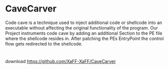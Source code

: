 # CaveCarver
Code cave is a technique used to inject additional code or shellcode into an executable without affecting the original functionality of the program. Our Project instruments code cave by adding an additional Section to the PE file where the shellcode resides in. After patching the PEs EntryPoint the control flow gets redirected to the shellcode.
#
download
https://github.com/XaFF-XaFF/CaveCarver